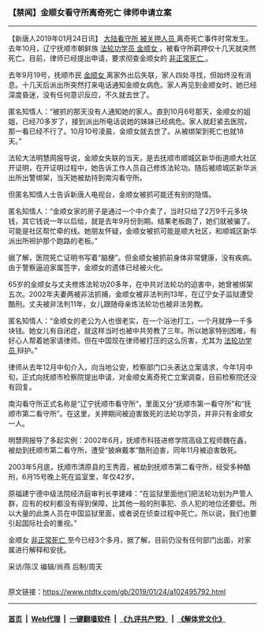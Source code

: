 ### 【禁闻】金顺女看守所离奇死亡 律师申请立案
------------------------

<div class="post_content">
 <p>
  【新唐人2019年01月24日讯】
  <a href="https://www.ntdtv.com/gb/大陆看守所.htm">
   大陆看守所
  </a>
  <a href="https://www.ntdtv.com/gb/被关押人员.htm">
   被关押人员
  </a>
  离奇死亡事件时常发生。去年10月，辽宁抚顺市朝鲜族
  <a href="https://www.ntdtv.com/gb/法轮功学员.htm">
   法轮功学员
  </a>
  <a href="https://www.ntdtv.com/gb/金顺女.htm">
   金顺女
  </a>
  ，被看守所羁押仅十几天就突然死亡。目前，律师已经提出申请，要求彻查金顺女的
  <a href="https://www.ntdtv.com/gb/非正常死亡.htm">
   非正常死亡
  </a>
  。
 </p>
 <p>
  去年9月19号，抚顺市民
  <a href="https://www.ntdtv.com/gb/金顺女.htm">
   金顺女
  </a>
  离家外出后失联，家人四处寻找，但始终没有消息。十几天后派出所突然打来电话通知金顺女病危。家人再见到金顺女时，她已经深度昏迷，没有任何意识反应，不久就去世了。
 </p>
 <p>
  匿名知情人：“被抓的那天没有人通知她的家人。直到10月6号那天，金顺女的姐姐，已经70多岁了，接到派出所电话说她的妹妹已经病危。家人就赶紧去医院，那一看已经不行了。10月10号凌晨，金顺女就去世了。从被绑架到死亡也就18天。”
 </p>
 <p>
  法轮大法明慧网报导说，金顺女失联的当天，是去抚顺市顺城区新华街道顺大社区开证明，在开证明过程中，她告诉工作人员自己修炼法轮功。随后被顺城区新华派出所出警绑架，当天她被劫持到南沟看守所。
 </p>
 <p>
  但匿名知情人士告诉新唐人电视台，金顺女被抓可能还有别的隐情。
 </p>
 <p>
  匿名知情人：“金顺女家的房子是通过一个中介卖了，当时只给了2万9千元多块钱，其它钱说一年以后给，就是去年9月份到期。结果老板跑了，她们就被骗了。可能是社区帮忙牵的线。她朋友怀疑，金顺女被抓可能是顺大社区，和顺城区新华派出所袒护那个跑路的老板。”
 </p>
 <p>
  据了解，医院死亡证明书写着“脑梗”。但金顺女被抓前身体非常健康，没有疾病。由于警察逼迫家属签字，金顺女的遗体已经被火化。
 </p>
 <p>
  65岁的金顺女与丈夫修炼法轮功20多年，在中共对法轮功的迫害中，她曾被绑架五次。2002年夫妻两被非法抓捕，金顺女被非法判刑13年，在辽宁女子监狱遭受酷刑。丈夫被非法判11年，女儿跟随母亲炼法轮功也被非法劳教。
 </p>
 <p>
  匿名知情人：“金顺女的老公为人也很老实，在一个浴池打工，一个月就挣一千多块钱。她女儿有自闭症，就这样当时也被中共劳教了三年。所以她家特别困难，有好心人帮着她家请律师。但在中国现在律师被打压的这么厉害，尤其为
  <a href="https://www.ntdtv.com/gb/法轮功学员.htm">
   法轮功学员
  </a>
  辩护。”
 </p>
 <p>
  律师从去年12月中旬介入，向当地公安，检察部门口头表达立案请求，今年1月中旬，正式向抚顺市检察院提出申请，对金顺女离奇死亡立案调查，目前检察院还没有回复。
 </p>
 <p>
  南沟看守所正式名称是“辽宁抚顺市看守所”，里面又分“抚顺市第一看守所”和“抚顺市第二看守所”。在这里，关押期间被迫害致死的法轮功学员，并非只有金顺女一人。
 </p>
 <p>
  明慧网报导了多起实例：2002年6月，抚顺市科技进修学院高级工程师魏在鑫，被劫到抚顺市第二看守所，遭受“披麻戴孝”酷刑迫害，同年11月被迫害致死。
 </p>
 <p>
  2003年5月底，抚顺市清原县的王秀霞，被劫到抚顺市第二看守所，经受多种酷刑，6月15号晚上死在监室里，年仅42岁。
 </p>
 <p>
  原福建宁德中级法院经济庭审判长李建峰：“在监狱里面他们把法轮功划为严管人群，应有的权利都没有得到保障，比其他一般的刑事犯、杀人犯的地位还要低。所以大量的此类人员在中国监狱里面，或者说在侦查过程中死亡。所以说，我们也要引起国际社会的重视。”
 </p>
 <p>
  金顺女
  <a href="https://www.ntdtv.com/gb/非正常死亡.htm">
   非正常死亡
  </a>
  至今已经3个多月，据了解，目前仍没有任何部门出面，对家属进行解释和安抚。
 </p>
 <p>
  采访/陈汉 编辑/尚燕 后制/周天
 </p>
 <div class="single_ad">
 </div>
</div>

<br/>原文链接：https://www.ntdtv.com/gb/2019/01/24/a102495792.html


------------------------
#### [首页](https://github.com/gfw-breaker/banned-news/blob/master/README.md) &nbsp;|&nbsp; [Web代理](https://github.com/labour-camp/helloworld) &nbsp;|&nbsp; [一键翻墙软件](https://github.com/gfw-breaker/nogfw/blob/master/README.md) &nbsp;|&nbsp; [《九评共产党》](https://github.com/gfw-breaker/9ping.md/blob/master/README.md#九评之一评共产党是什么) &nbsp;|&nbsp; [《解体党文化》](https://github.com/gfw-breaker/jtdwh.md/blob/master/README.md#绪论)

